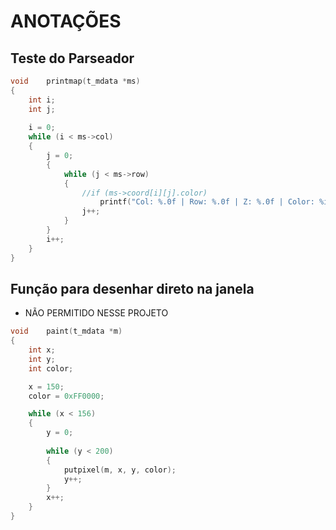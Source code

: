# ANOTAÇÕES

## Teste do Parseador

```c
void	printmap(t_mdata *ms)
{
	int	i;
	int	j;
	
	i = 0;
	while (i < ms->col)
	{
		j = 0;
		{
			while (j < ms->row)
			{
				//if (ms->coord[i][j].color)
					printf("Col: %.0f | Row: %.0f | Z: %.0f | Color: %i\n", ms->coord[i][j].coord[0], ms->coord[i][j].coord[1], ms->coord[i][j].coord[2], ms->coord[i][j].color);
				j++;
			}
		}
		i++;
	}
}
```

## Função para desenhar direto na janela

* NÃO PERMITIDO NESSE PROJETO

```c
void	paint(t_mdata *m)
{
	int	x;
	int	y;
	int	color;

	x = 150;
	color = 0xFF0000;

	while (x < 156)
	{
		y = 0;
		
		while (y < 200)
		{
			putpixel(m, x, y, color);
			y++;
		}
		x++;
	}
}
```
